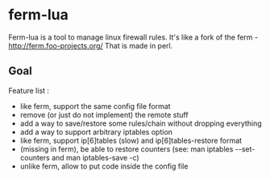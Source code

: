 ferm-lua
========

Ferm-lua is a tool to manage linux firewall rules.
It's like a fork of the ferm - http://ferm.foo-projects.org/
That is made in perl.

Goal
-----

Feature list :
- like ferm, support the same config file format
- remove (or just do not implement) the remote stuff
- add a way to save/restore some rules/chain without dropping everything
- add a way to support arbitrary iptables option
- like ferm, support ip[6]tables (slow) and ip[6]tables-restore format
- (missing in ferm), be able to restore counters (see: man iptables --set-counters and man iptables-save -c)
- unlike ferm, allow to put code inside the config file

